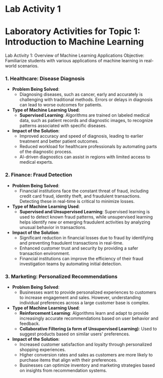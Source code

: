 # Lab Activity 1

# Laboratory Activities for Topic 1: Introduction to Machine Learning

Lab Activity 1: Overview of Machine Learning Applications
Objective: Familiarize students with various applications of machine learning in real-world scenarios.


### 1. **Healthcare: Disease Diagnosis**
   - **Problem Being Solved**: 
     - Diagnosing diseases, such as cancer, early and accurately is challenging with traditional methods. Errors or delays in diagnosis can lead to worse outcomes for patients.
   - **Type of Machine Learning Used**:
     - **Supervised Learning**: Algorithms are trained on labeled medical data, such as patient records and diagnostic images, to recognize patterns associated with specific diseases.
   - **Impact of the Solution**:
     - Improved accuracy and speed of diagnosis, leading to earlier treatment and better patient outcomes.
     - Reduced workload for healthcare professionals by automating parts of the diagnostic process.
     - AI-driven diagnostics can assist in regions with limited access to medical experts.

### 2. **Finance: Fraud Detection**
   - **Problem Being Solved**:
     - Financial institutions face the constant threat of fraud, including credit card fraud, identity theft, and fraudulent transactions. Detecting these in real-time is critical to minimize losses.
   - **Type of Machine Learning Used**:
     - **Supervised and Unsupervised Learning**: Supervised learning is used to detect known fraud patterns, while unsupervised learning helps identify new or emerging fraudulent activities by analyzing unusual behavior in transactions.
   - **Impact of the Solution**:
     - Significant reduction in financial losses due to fraud by identifying and preventing fraudulent transactions in real-time.
     - Enhanced customer trust and security by providing a safer transaction environment.
     - Financial institutions can improve the efficiency of their fraud investigation teams by automating initial detection.

### 3. **Marketing: Personalized Recommendations**
   - **Problem Being Solved**:
     - Businesses want to provide personalized experiences to customers to increase engagement and sales. However, understanding individual preferences across a large customer base is complex.
   - **Type of Machine Learning Used**:
     - **Reinforcement Learning**: Algorithms learn and adapt to provide increasingly accurate recommendations based on user behavior and feedback.
     - **Collaborative Filtering (a form of Unsupervised Learning)**: Used to suggest products based on similar users' preferences.
   - **Impact of the Solution**:
     - Increased customer satisfaction and loyalty through personalized shopping experiences.
     - Higher conversion rates and sales as customers are more likely to purchase items that align with their preferences.
     - Businesses can optimize inventory and marketing strategies based on insights from recommendation systems.
